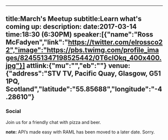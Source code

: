 ----
title:March's Meetup
subtitle:Learn what's coming up:
description:
date:2017-03-14
time:18:30 (6:30PM)
speaker:[{"name":"Ross McFadyen","link":"https://twitter.com/elrossco22","image":"https://pbs.twimg.com/profile_images/824551347198525442/0T6cIOkq_400x400.jpg"}]
attlink:{"mu":"","eb":""}
venue:{"address":"STV TV, Pacific Quay, Glasgow, G51 1PQ, Scotland","latitude":"55.85688","longitude":"-4.28610"}
----

### Social

Join us for a friendly chat with pizza and beer.

**note:** API’s made easy with RAML has been moved to a later date. Sorry.
